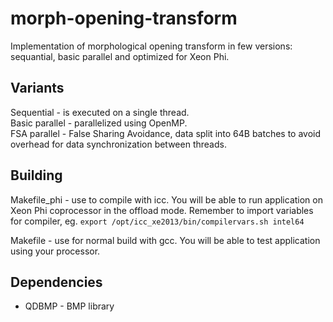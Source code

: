 # morph-opening-transform
Implementation of morphological opening transform in few versions: sequantial, basic parallel and optimized for Xeon Phi.

## Variants
Sequential - is executed on a single thread.  
Basic parallel - parallelized using OpenMP.  
FSA parallel - False Sharing Avoidance, data split into 64B batches to avoid overhead for data synchronization between threads.  

## Building
Makefile_phi - use to compile with icc. You will be able to run application on Xeon Phi coprocessor in the offload mode. Remember to import variables for compiler, eg. `export /opt/icc_xe2013/bin/compilervars.sh intel64`  
  
Makefile - use for normal build with gcc. You will be able to test application using your processor.  

## Dependencies
* QDBMP - BMP library  
